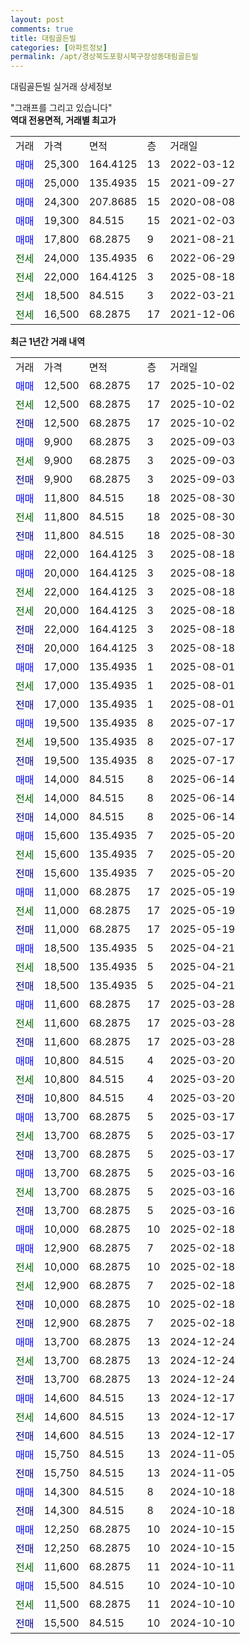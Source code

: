 ```yaml
---
layout: post
comments: true
title: 대림골든빌
categories: [아파트정보]
permalink: /apt/경상북도포항시북구장성동대림골든빌
---
```


대림골든빌 실거래 상세정보

<script type="text/javascript">
  google.charts.load('current', {'packages':['line', 'corechart']});
  google.charts.setOnLoadCallback(drawChart);

  function drawChart() {
    var data = new google.visualization.DataTable();
    data.addColumn('date', '거래일');
    data.addColumn('number', "매매");
    data.addColumn('number', "전세");
    data.addColumn('number', "전매");

    data.addRows([[new Date(Date.parse("2025-10-02")), 12500, null, null], [new Date(Date.parse("2025-10-02")), null, 12500, null], [new Date(Date.parse("2025-10-02")), null, null, 12500], [new Date(Date.parse("2025-09-03")), 9900, null, null], [new Date(Date.parse("2025-09-03")), null, 9900, null], [new Date(Date.parse("2025-09-03")), null, null, 9900], [new Date(Date.parse("2025-08-30")), 11800, null, null], [new Date(Date.parse("2025-08-30")), null, 11800, null], [new Date(Date.parse("2025-08-30")), null, null, 11800], [new Date(Date.parse("2025-08-18")), 22000, null, null], [new Date(Date.parse("2025-08-18")), 20000, null, null], [new Date(Date.parse("2025-08-18")), null, 22000, null], [new Date(Date.parse("2025-08-18")), null, 20000, null], [new Date(Date.parse("2025-08-18")), null, null, 22000], [new Date(Date.parse("2025-08-18")), null, null, 20000], [new Date(Date.parse("2025-08-01")), 17000, null, null], [new Date(Date.parse("2025-08-01")), null, 17000, null], [new Date(Date.parse("2025-08-01")), null, null, 17000], [new Date(Date.parse("2025-07-17")), 19500, null, null], [new Date(Date.parse("2025-07-17")), null, 19500, null], [new Date(Date.parse("2025-07-17")), null, null, 19500], [new Date(Date.parse("2025-06-14")), 14000, null, null], [new Date(Date.parse("2025-06-14")), null, 14000, null], [new Date(Date.parse("2025-06-14")), null, null, 14000], [new Date(Date.parse("2025-05-20")), 15600, null, null], [new Date(Date.parse("2025-05-20")), null, 15600, null], [new Date(Date.parse("2025-05-20")), null, null, 15600], [new Date(Date.parse("2025-05-19")), 11000, null, null], [new Date(Date.parse("2025-05-19")), null, 11000, null], [new Date(Date.parse("2025-05-19")), null, null, 11000], [new Date(Date.parse("2025-04-21")), 18500, null, null], [new Date(Date.parse("2025-04-21")), null, 18500, null], [new Date(Date.parse("2025-04-21")), null, null, 18500], [new Date(Date.parse("2025-03-28")), 11600, null, null], [new Date(Date.parse("2025-03-28")), null, 11600, null], [new Date(Date.parse("2025-03-28")), null, null, 11600], [new Date(Date.parse("2025-03-20")), 10800, null, null], [new Date(Date.parse("2025-03-20")), null, 10800, null], [new Date(Date.parse("2025-03-20")), null, null, 10800], [new Date(Date.parse("2025-03-17")), 13700, null, null], [new Date(Date.parse("2025-03-17")), null, 13700, null], [new Date(Date.parse("2025-03-17")), null, null, 13700], [new Date(Date.parse("2025-03-16")), 13700, null, null], [new Date(Date.parse("2025-03-16")), null, 13700, null], [new Date(Date.parse("2025-03-16")), null, null, 13700], [new Date(Date.parse("2025-02-18")), 10000, null, null], [new Date(Date.parse("2025-02-18")), 12900, null, null], [new Date(Date.parse("2025-02-18")), null, 10000, null], [new Date(Date.parse("2025-02-18")), null, 12900, null], [new Date(Date.parse("2025-02-18")), null, null, 10000], [new Date(Date.parse("2025-02-18")), null, null, 12900], [new Date(Date.parse("2024-12-24")), 13700, null, null], [new Date(Date.parse("2024-12-24")), null, 13700, null], [new Date(Date.parse("2024-12-24")), null, null, 13700], [new Date(Date.parse("2024-12-17")), 14600, null, null], [new Date(Date.parse("2024-12-17")), null, 14600, null], [new Date(Date.parse("2024-12-17")), null, null, 14600], [new Date(Date.parse("2024-11-05")), 15750, null, null], [new Date(Date.parse("2024-11-05")), null, null, 15750], [new Date(Date.parse("2024-10-18")), 14300, null, null], [new Date(Date.parse("2024-10-18")), null, null, 14300], [new Date(Date.parse("2024-10-15")), 12250, null, null], [new Date(Date.parse("2024-10-15")), null, null, 12250], [new Date(Date.parse("2024-10-11")), null, 11600, null], [new Date(Date.parse("2024-10-10")), 15500, null, null], [new Date(Date.parse("2024-10-10")), null, 11500, null], [new Date(Date.parse("2024-10-10")), null, null, 15500]]);

    var options = {
      hAxis: {
        format: 'yyyy/MM/dd'
      },    
      lineWidth: 0,
      pointsVisible: true,    
      title: '최근 1년간 유형별 실거래가 분포',
      legend: { position: 'bottom' }
    };

    var formatter = new google.visualization.NumberFormat({pattern:'###,###'} );
    formatter.format(data, 1);
    formatter.format(data, 2);
    
    setTimeout(function() {
        var chart = new google.visualization.LineChart(document.getElementById('columnchart_material'));
        chart.draw(data, (options));
        document.getElementById('loading').style.display = 'none';
    }, 200);
  }
</script>


<div id="loading" style="z-index:20; display: block; margin-left: 0px">"그래프를 그리고 있습니다"</div>
<div id="columnchart_material" style="width: 95%; margin-left: 0px; display: block"></div>
<!-- contents start -->
<b>역대 전용면적, 거래별 최고가</b>
<table class="sortable">
    <tr>
      <td>거래</td>
      <td>가격</td>
      <td>면적</td>
      <td>층</td>
      <td>거래일</td>
    </tr>
        <tr>
          <td><a style="color: blue">매매</a></td>
          <td>25,300</td>
          <td>164.4125</td>
          <td>13</td>
          <td>2022-03-12</td>
        </tr>            <tr>
          <td><a style="color: blue">매매</a></td>
          <td>25,000</td>
          <td>135.4935</td>
          <td>15</td>
          <td>2021-09-27</td>
        </tr>            <tr>
          <td><a style="color: blue">매매</a></td>
          <td>24,300</td>
          <td>207.8685</td>
          <td>15</td>
          <td>2020-08-08</td>
        </tr>            <tr>
          <td><a style="color: blue">매매</a></td>
          <td>19,300</td>
          <td>84.515</td>
          <td>15</td>
          <td>2021-02-03</td>
        </tr>            <tr>
          <td><a style="color: blue">매매</a></td>
          <td>17,800</td>
          <td>68.2875</td>
          <td>9</td>
          <td>2021-08-21</td>
        </tr>        
        <tr>
              <td><a style="color: darkgreen">전세</a></td>
              <td>24,000</td>
              <td>135.4935</td>
              <td>6</td>
              <td>2022-06-29</td>
            </tr>            <tr>
              <td><a style="color: darkgreen">전세</a></td>
              <td>22,000</td>
              <td>164.4125</td>
              <td>3</td>
              <td>2025-08-18</td>
            </tr>            <tr>
              <td><a style="color: darkgreen">전세</a></td>
              <td>18,500</td>
              <td>84.515</td>
              <td>3</td>
              <td>2022-03-21</td>
            </tr>            <tr>
              <td><a style="color: darkgreen">전세</a></td>
              <td>16,500</td>
              <td>68.2875</td>
              <td>17</td>
              <td>2021-12-06</td>
            </tr>        
    
</table>

<b>최근 1년간 거래 내역</b>

<table class="sortable">
    <tr>
      <td>거래</td>
      <td>가격</td>
      <td>면적</td>
      <td>층</td>
      <td>거래일</td>
    </tr>
    <tr>
      <td><a style="color: blue">매매</a></td>
      <td>12,500</td>
      <td>68.2875</td>
      <td>17</td>
      <td>2025-10-02</td>
    </tr>          <tr>
      <td><a style="color: darkgreen">전세</a></td>
      <td>12,500</td>
      <td>68.2875</td>
      <td>17</td>
      <td>2025-10-02</td>
    </tr>          <tr>
      <td><a style="color: darkblue">전매</a></td>
      <td>12,500</td>
      <td>68.2875</td>
      <td>17</td>
      <td>2025-10-02</td>
    </tr>          <tr>
      <td><a style="color: blue">매매</a></td>
      <td>9,900</td>
      <td>68.2875</td>
      <td>3</td>
      <td>2025-09-03</td>
    </tr>          <tr>
      <td><a style="color: darkgreen">전세</a></td>
      <td>9,900</td>
      <td>68.2875</td>
      <td>3</td>
      <td>2025-09-03</td>
    </tr>          <tr>
      <td><a style="color: darkblue">전매</a></td>
      <td>9,900</td>
      <td>68.2875</td>
      <td>3</td>
      <td>2025-09-03</td>
    </tr>          <tr>
      <td><a style="color: blue">매매</a></td>
      <td>11,800</td>
      <td>84.515</td>
      <td>18</td>
      <td>2025-08-30</td>
    </tr>          <tr>
      <td><a style="color: darkgreen">전세</a></td>
      <td>11,800</td>
      <td>84.515</td>
      <td>18</td>
      <td>2025-08-30</td>
    </tr>          <tr>
      <td><a style="color: darkblue">전매</a></td>
      <td>11,800</td>
      <td>84.515</td>
      <td>18</td>
      <td>2025-08-30</td>
    </tr>          <tr>
      <td><a style="color: blue">매매</a></td>
      <td>22,000</td>
      <td>164.4125</td>
      <td>3</td>
      <td>2025-08-18</td>
    </tr>          <tr>
      <td><a style="color: blue">매매</a></td>
      <td>20,000</td>
      <td>164.4125</td>
      <td>3</td>
      <td>2025-08-18</td>
    </tr>          <tr>
      <td><a style="color: darkgreen">전세</a></td>
      <td>22,000</td>
      <td>164.4125</td>
      <td>3</td>
      <td>2025-08-18</td>
    </tr>          <tr>
      <td><a style="color: darkgreen">전세</a></td>
      <td>20,000</td>
      <td>164.4125</td>
      <td>3</td>
      <td>2025-08-18</td>
    </tr>          <tr>
      <td><a style="color: darkblue">전매</a></td>
      <td>22,000</td>
      <td>164.4125</td>
      <td>3</td>
      <td>2025-08-18</td>
    </tr>          <tr>
      <td><a style="color: darkblue">전매</a></td>
      <td>20,000</td>
      <td>164.4125</td>
      <td>3</td>
      <td>2025-08-18</td>
    </tr>          <tr>
      <td><a style="color: blue">매매</a></td>
      <td>17,000</td>
      <td>135.4935</td>
      <td>1</td>
      <td>2025-08-01</td>
    </tr>          <tr>
      <td><a style="color: darkgreen">전세</a></td>
      <td>17,000</td>
      <td>135.4935</td>
      <td>1</td>
      <td>2025-08-01</td>
    </tr>          <tr>
      <td><a style="color: darkblue">전매</a></td>
      <td>17,000</td>
      <td>135.4935</td>
      <td>1</td>
      <td>2025-08-01</td>
    </tr>          <tr>
      <td><a style="color: blue">매매</a></td>
      <td>19,500</td>
      <td>135.4935</td>
      <td>8</td>
      <td>2025-07-17</td>
    </tr>          <tr>
      <td><a style="color: darkgreen">전세</a></td>
      <td>19,500</td>
      <td>135.4935</td>
      <td>8</td>
      <td>2025-07-17</td>
    </tr>          <tr>
      <td><a style="color: darkblue">전매</a></td>
      <td>19,500</td>
      <td>135.4935</td>
      <td>8</td>
      <td>2025-07-17</td>
    </tr>          <tr>
      <td><a style="color: blue">매매</a></td>
      <td>14,000</td>
      <td>84.515</td>
      <td>8</td>
      <td>2025-06-14</td>
    </tr>          <tr>
      <td><a style="color: darkgreen">전세</a></td>
      <td>14,000</td>
      <td>84.515</td>
      <td>8</td>
      <td>2025-06-14</td>
    </tr>          <tr>
      <td><a style="color: darkblue">전매</a></td>
      <td>14,000</td>
      <td>84.515</td>
      <td>8</td>
      <td>2025-06-14</td>
    </tr>          <tr>
      <td><a style="color: blue">매매</a></td>
      <td>15,600</td>
      <td>135.4935</td>
      <td>7</td>
      <td>2025-05-20</td>
    </tr>          <tr>
      <td><a style="color: darkgreen">전세</a></td>
      <td>15,600</td>
      <td>135.4935</td>
      <td>7</td>
      <td>2025-05-20</td>
    </tr>          <tr>
      <td><a style="color: darkblue">전매</a></td>
      <td>15,600</td>
      <td>135.4935</td>
      <td>7</td>
      <td>2025-05-20</td>
    </tr>          <tr>
      <td><a style="color: blue">매매</a></td>
      <td>11,000</td>
      <td>68.2875</td>
      <td>17</td>
      <td>2025-05-19</td>
    </tr>          <tr>
      <td><a style="color: darkgreen">전세</a></td>
      <td>11,000</td>
      <td>68.2875</td>
      <td>17</td>
      <td>2025-05-19</td>
    </tr>          <tr>
      <td><a style="color: darkblue">전매</a></td>
      <td>11,000</td>
      <td>68.2875</td>
      <td>17</td>
      <td>2025-05-19</td>
    </tr>          <tr>
      <td><a style="color: blue">매매</a></td>
      <td>18,500</td>
      <td>135.4935</td>
      <td>5</td>
      <td>2025-04-21</td>
    </tr>          <tr>
      <td><a style="color: darkgreen">전세</a></td>
      <td>18,500</td>
      <td>135.4935</td>
      <td>5</td>
      <td>2025-04-21</td>
    </tr>          <tr>
      <td><a style="color: darkblue">전매</a></td>
      <td>18,500</td>
      <td>135.4935</td>
      <td>5</td>
      <td>2025-04-21</td>
    </tr>          <tr>
      <td><a style="color: blue">매매</a></td>
      <td>11,600</td>
      <td>68.2875</td>
      <td>17</td>
      <td>2025-03-28</td>
    </tr>          <tr>
      <td><a style="color: darkgreen">전세</a></td>
      <td>11,600</td>
      <td>68.2875</td>
      <td>17</td>
      <td>2025-03-28</td>
    </tr>          <tr>
      <td><a style="color: darkblue">전매</a></td>
      <td>11,600</td>
      <td>68.2875</td>
      <td>17</td>
      <td>2025-03-28</td>
    </tr>          <tr>
      <td><a style="color: blue">매매</a></td>
      <td>10,800</td>
      <td>84.515</td>
      <td>4</td>
      <td>2025-03-20</td>
    </tr>          <tr>
      <td><a style="color: darkgreen">전세</a></td>
      <td>10,800</td>
      <td>84.515</td>
      <td>4</td>
      <td>2025-03-20</td>
    </tr>          <tr>
      <td><a style="color: darkblue">전매</a></td>
      <td>10,800</td>
      <td>84.515</td>
      <td>4</td>
      <td>2025-03-20</td>
    </tr>          <tr>
      <td><a style="color: blue">매매</a></td>
      <td>13,700</td>
      <td>68.2875</td>
      <td>5</td>
      <td>2025-03-17</td>
    </tr>          <tr>
      <td><a style="color: darkgreen">전세</a></td>
      <td>13,700</td>
      <td>68.2875</td>
      <td>5</td>
      <td>2025-03-17</td>
    </tr>          <tr>
      <td><a style="color: darkblue">전매</a></td>
      <td>13,700</td>
      <td>68.2875</td>
      <td>5</td>
      <td>2025-03-17</td>
    </tr>          <tr>
      <td><a style="color: blue">매매</a></td>
      <td>13,700</td>
      <td>68.2875</td>
      <td>5</td>
      <td>2025-03-16</td>
    </tr>          <tr>
      <td><a style="color: darkgreen">전세</a></td>
      <td>13,700</td>
      <td>68.2875</td>
      <td>5</td>
      <td>2025-03-16</td>
    </tr>          <tr>
      <td><a style="color: darkblue">전매</a></td>
      <td>13,700</td>
      <td>68.2875</td>
      <td>5</td>
      <td>2025-03-16</td>
    </tr>          <tr>
      <td><a style="color: blue">매매</a></td>
      <td>10,000</td>
      <td>68.2875</td>
      <td>10</td>
      <td>2025-02-18</td>
    </tr>          <tr>
      <td><a style="color: blue">매매</a></td>
      <td>12,900</td>
      <td>68.2875</td>
      <td>7</td>
      <td>2025-02-18</td>
    </tr>          <tr>
      <td><a style="color: darkgreen">전세</a></td>
      <td>10,000</td>
      <td>68.2875</td>
      <td>10</td>
      <td>2025-02-18</td>
    </tr>          <tr>
      <td><a style="color: darkgreen">전세</a></td>
      <td>12,900</td>
      <td>68.2875</td>
      <td>7</td>
      <td>2025-02-18</td>
    </tr>          <tr>
      <td><a style="color: darkblue">전매</a></td>
      <td>10,000</td>
      <td>68.2875</td>
      <td>10</td>
      <td>2025-02-18</td>
    </tr>          <tr>
      <td><a style="color: darkblue">전매</a></td>
      <td>12,900</td>
      <td>68.2875</td>
      <td>7</td>
      <td>2025-02-18</td>
    </tr>          <tr>
      <td><a style="color: blue">매매</a></td>
      <td>13,700</td>
      <td>68.2875</td>
      <td>13</td>
      <td>2024-12-24</td>
    </tr>          <tr>
      <td><a style="color: darkgreen">전세</a></td>
      <td>13,700</td>
      <td>68.2875</td>
      <td>13</td>
      <td>2024-12-24</td>
    </tr>          <tr>
      <td><a style="color: darkblue">전매</a></td>
      <td>13,700</td>
      <td>68.2875</td>
      <td>13</td>
      <td>2024-12-24</td>
    </tr>          <tr>
      <td><a style="color: blue">매매</a></td>
      <td>14,600</td>
      <td>84.515</td>
      <td>13</td>
      <td>2024-12-17</td>
    </tr>          <tr>
      <td><a style="color: darkgreen">전세</a></td>
      <td>14,600</td>
      <td>84.515</td>
      <td>13</td>
      <td>2024-12-17</td>
    </tr>          <tr>
      <td><a style="color: darkblue">전매</a></td>
      <td>14,600</td>
      <td>84.515</td>
      <td>13</td>
      <td>2024-12-17</td>
    </tr>          <tr>
      <td><a style="color: blue">매매</a></td>
      <td>15,750</td>
      <td>84.515</td>
      <td>13</td>
      <td>2024-11-05</td>
    </tr>          <tr>
      <td><a style="color: darkblue">전매</a></td>
      <td>15,750</td>
      <td>84.515</td>
      <td>13</td>
      <td>2024-11-05</td>
    </tr>          <tr>
      <td><a style="color: blue">매매</a></td>
      <td>14,300</td>
      <td>84.515</td>
      <td>8</td>
      <td>2024-10-18</td>
    </tr>          <tr>
      <td><a style="color: darkblue">전매</a></td>
      <td>14,300</td>
      <td>84.515</td>
      <td>8</td>
      <td>2024-10-18</td>
    </tr>          <tr>
      <td><a style="color: blue">매매</a></td>
      <td>12,250</td>
      <td>68.2875</td>
      <td>10</td>
      <td>2024-10-15</td>
    </tr>          <tr>
      <td><a style="color: darkblue">전매</a></td>
      <td>12,250</td>
      <td>68.2875</td>
      <td>10</td>
      <td>2024-10-15</td>
    </tr>          <tr>
      <td><a style="color: darkgreen">전세</a></td>
      <td>11,600</td>
      <td>68.2875</td>
      <td>11</td>
      <td>2024-10-11</td>
    </tr>          <tr>
      <td><a style="color: blue">매매</a></td>
      <td>15,500</td>
      <td>84.515</td>
      <td>10</td>
      <td>2024-10-10</td>
    </tr>          <tr>
      <td><a style="color: darkgreen">전세</a></td>
      <td>11,500</td>
      <td>68.2875</td>
      <td>11</td>
      <td>2024-10-10</td>
    </tr>          <tr>
      <td><a style="color: darkblue">전매</a></td>
      <td>15,500</td>
      <td>84.515</td>
      <td>10</td>
      <td>2024-10-10</td>
    </tr>      </table>
<!-- contents end -->    


